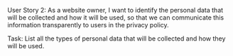 User Story 2:
As a website owner, I want to identify the personal data that will be collected and how it will be used, so that we can communicate this information transparently to users in the privacy policy.

Task: 
List all the types of personal data that will be collected and how they will be used.
